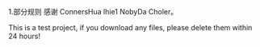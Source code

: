 1.部分规则 感谢 ConnersHua lhie1 NobyDa Choler。

This is a test project, if you download any files, please delete them within 24 hours!
